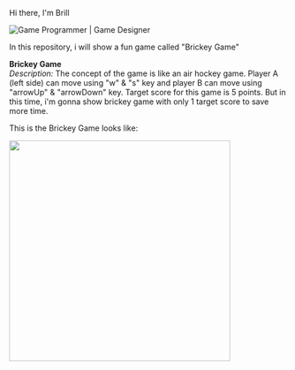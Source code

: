 Hi there, I'm Brill

![Game Programmer | Game Designer ](https://github.com/brillbray/GamesPortofolios/assets/127038837/ffcc0419-d973-4468-907c-1a4568abe999)

In this repository, i  will show a fun game called "Brickey Game" 

**Brickey Game**
<br>
_Description:_
The concept of the game is like an air hockey game. Player A (left side) can move using "w" & "s" key and player B can move using "arrowUp" & "arrowDown" key. Target score for this game is 5 points. But in this time, i'm gonna show brickey game with only 1 target score to save more time.

This is the Brickey Game looks like:

<img style="width: 400px" src="https://github.com/brillbray/Brickey-Game/assets/127038837/72ad6fb2-9c71-4903-9578-cb0fbfacedf6">


